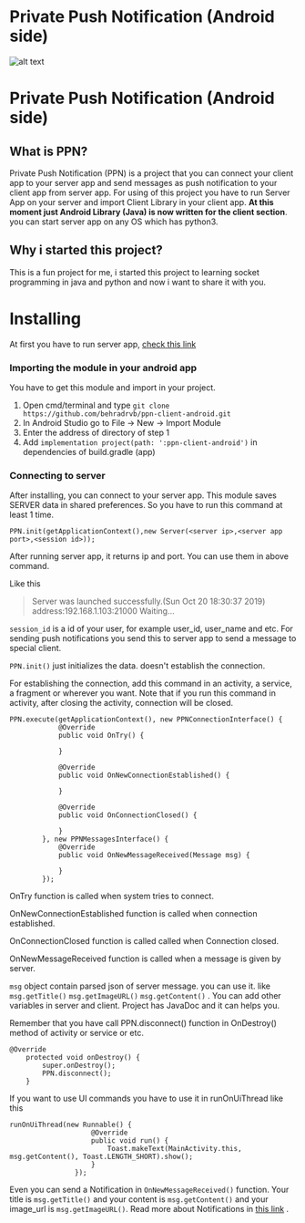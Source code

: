 # Private Push Notification (Android side)
 ![alt text](https://user-images.githubusercontent.com/36668681/67162771-5c314700-f374-11e9-9f15-dcf200ba69bc.gif)

# Private Push Notification (Android side)
## What is PPN?
Private Push Notification (PPN) is a project that you can connect your client app to your server app and send messages as push notification to your client app from server app.
For using of this project you have to run Server App on your server and import Client Library in your client app.
**At this moment just Android Library (Java) is now written for the client section**.
 you can start server app on any OS which has python3.
## Why i started this project?
This is a fun project for me, i started this project to learning socket programming in java and python and now i want to share it with you.
# Installing
At first you have to run server app, [check this link](https://github.com/behradrvb/ppn-server-python)
### Importing the module in your android app
You have to get this module and import in your project.

1. Open cmd/terminal and type `git clone https://github.com/behradrvb/ppn-client-android.git`
2. In Android Studio go to File -> New -> Import Module
3. Enter the address of directory of step 1
4. Add `implementation project(path: ':ppn-client-android')` in dependencies of build.gradle (app) 
    
### Connecting to server
After installing, you can connect to your server app.
This module saves SERVER data in shared preferences. So you have to run this command at least 1 time.

`PPN.init(getApplicationContext(),new Server(<server ip>,<server app port>,<session id>));`

After running server app, it returns ip and port. You can use them in above command.

Like this

>Server was launched successfully.(Sun Oct 20 18:30:37 2019)
>address:192.168.1.103:21000
>Waiting...

`session_id` is a id of your user, for example user_id, user_name and etc.
For sending push notifications you send this to server app to send a message to special client.

`PPN.init()` just initializes the data. doesn't establish the connection.

For establishing the connection, add this command in an activity, a service, a fragment or wherever you want.
Note that if you run this command in activity, after closing the activity, connection will be closed.

``` 
PPN.execute(getApplicationContext(), new PPNConnectionInterface() {
            @Override
            public void OnTry() {

            }

            @Override
            public void OnNewConnectionEstablished() {

            }

            @Override
            public void OnConnectionClosed() {

            }
        }, new PPNMessagesInterface() {
            @Override
            public void OnNewMessageReceived(Message msg) {

            }
        });
```
OnTry function is called when system tries to connect.

OnNewConnectionEstablished function is called when connection established.

OnConnectionClosed function is called called when Connection closed.

OnNewMessageReceived function is called when a message is given by server.

`msg` object contain parsed json of server message. you can use it.
like `msg.getTitle()` `msg.getImageURL()` `msg.getContent()` .
You can add other variables in server and client. Project has JavaDoc and it can helps you. 

Remember that you have call PPN.disconnect() function in OnDestroy() method of activity or service or etc.
```
@Override
    protected void onDestroy() {
        super.onDestroy();
        PPN.disconnect();
    }
```


If you want to use UI commands you have to use it in runOnUiThread like this
```
runOnUiThread(new Runnable() {
                    @Override
                    public void run() {
                        Toast.makeText(MainActivity.this, msg.getContent(), Toast.LENGTH_SHORT).show();
                    }
                });
```

Even you can send a Notification in `OnNewMessageReceived()` function. Your title is `msg.getTitle()` and your content is `msg.getContent()` and your image_url is `msg.getImageURL()`.
Read more about Notifications in [this link](https://developer.android.com/training/notify-user/build-notification) .
